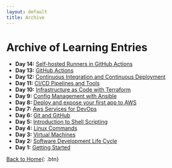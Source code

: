 ```yaml
---
layout: default
title: Archive
---
```


# Archive of Learning Entries

<div class="archive-list">
  <ul>
    <li><strong>Day 14:</strong> <a href="./logs/day-14.html">Self-hosted Runners in GitHub Actions</a></li>
    <li><strong>Day 13:</strong> <a href="./logs/day-13.html">GitHub Actions</a></li>
    <li><strong>Day 12:</strong> <a href="./logs/day-12.html">Continuous Integration and Continuous Deployment</a></li>
    <li><strong>Day 11:</strong> <a href="./logs/day-11.html">CI/CD Pipelines and Tools</a></li>
    <li><strong>Day 10:</strong> <a href="./logs/day-10.html">Infrastructure as Code with Terraform</a></li>
    <li><strong>Day 9:</strong> <a href="./logs/day-9.html">Config Management with Ansible</a></li>
    <li><strong>Day 8:</strong> <a href="./logs/day-8.html">Deploy and expose your first app to AWS</a></li>
    <li><strong>Day 7:</strong> <a href="./logs/day-7.html">Aws Services for DevOps</a></li>
    <li><strong>Day 6:</strong> <a href="./logs/day-6.html">Git and GitHub</a></li>
    <li><strong>Day 5:</strong> <a href="./logs/day-5.html">Introduction to Shell Scripting</a></li>
    <li><strong>Day 4:</strong> <a href="./logs/day-4.html">Linux Commands</a></li>
    <li><strong>Day 3:</strong> <a href="./logs/day-3.html">Virtual Machines</a></li>
    <li><strong>Day 2:</strong> <a href="./logs/day-2.html">Software Development Life Cycle</a></li>
    <li><strong>Day 1:</strong> <a href="./logs/day-1.html">Getting Started</a></li>
  </ul>
</div>

[Back to Home](./index.html){: .btn}